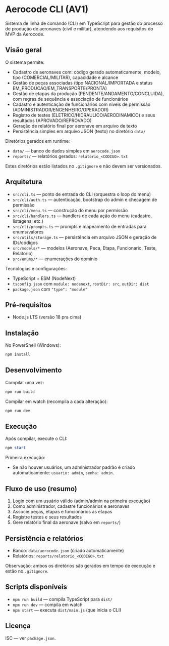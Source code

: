 # Aerocode CLI (AV1)

Sistema de linha de comando (CLI) em TypeScript para gestão do processo de produção de aeronaves (civil e militar), atendendo aos requisitos do MVP da Aerocode.

## Visão geral

O sistema permite:

- Cadastro de aeronaves com: código gerado automaticamente, modelo, tipo (COMERCIAL/MILITAR), capacidade e alcance
- Gestão de peças associadas (tipo NACIONAL/IMPORTADA e status EM_PRODUCAO/EM_TRANSPORTE/PRONTA)
- Gestão de etapas da produção (PENDENTE/ANDAMENTO/CONCLUIDA), com regras de sequência e associação de funcionários
- Cadastro e autenticação de funcionários com níveis de permissão (ADMINISTRADOR/ENGENHEIRO/OPERADOR)
- Registro de testes (ELETRICO/HIDRAULICO/AERODINAMICO) e seus resultados (APROVADO/REPROVADO)
- Geração de relatório final por aeronave em arquivo de texto
- Persistência simples em arquivo JSON (texto) no diretório `data/`

Diretórios gerados em runtime:
- `data/` — banco de dados simples em `aerocode.json`
- `reports/` — relatórios gerados: `relatorio_<CODIGO>.txt`

Estes diretórios estão listados no `.gitignore` e não devem ser versionados.

## Arquitetura

- `src/cli.ts` — ponto de entrada do CLI (orquestra o loop do menu)
- `src/cli/auth.ts` — autenticação, bootstrap do admin e checagem de permissão
- `src/cli/menu.ts` — construção do menu por permissão
- `src/cli/handlers.ts` — handlers de cada ação do menu (cadastro, listagens, etc.)
- `src/cli/prompts.ts` — prompts e mapeamento de entradas para enums/valores
- `src/utils/storage.ts` — persistência em arquivo JSON e geração de IDs/códigos
- `src/models/*` — modelos (Aeronave, Peca, Etapa, Funcionario, Teste, Relatorio)
- `src/enums/*` — enumerações do domínio

Tecnologias e configurações:
- TypeScript + ESM (NodeNext)
- `tsconfig.json` com `module: nodenext`, `rootDir: src`, `outDir: dist`
- `package.json` com `"type": "module"`

## Pré-requisitos

- Node.js LTS (versão 18 pra cima)

## Instalação

No PowerShell (Windows):

```powershell
npm install
```

## Desenvolvimento

Compilar uma vez:

```powershell
npm run build
```

Compilar em watch (recompila a cada alteração):

```powershell
npm run dev
```

## Execução

Após compilar, execute o CLI:

```powershell
npm start
```

Primeira execução:
- Se não houver usuários, um administrador padrão é criado automaticamente: `usuario: admin`, `senha: admin`.

## Fluxo de uso (resumo)

1. Login com um usuário válido (admin/admin na primeira execução)
2. Como administrador, cadastre funcionários e aeronaves
3. Associe peças, etapas e funcionários às etapas
4. Registre testes e seus resultados
5. Gere relatório final da aeronave (salvo em `reports/`)

## Persistência e relatórios

- Banco: `data/aerocode.json` (criado automaticamente)
- Relatórios: `reports/relatorio_<CODIGO>.txt`

Observação: ambos os diretórios são gerados em tempo de execução e estão no `.gitignore`.

## Scripts disponíveis

- `npm run build` — compila TypeScript para `dist/`
- `npm run dev` — compila em watch
- `npm start` — executa `dist/main.js` (que inicia o CLI)

## Licença

ISC — ver `package.json`.
